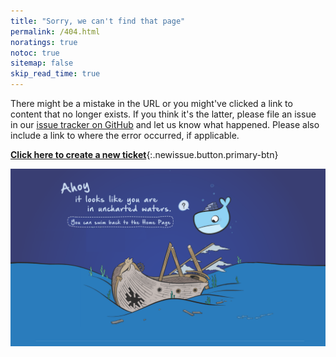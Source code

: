 ```yaml
---
title: "Sorry, we can't find that page"
permalink: /404.html
noratings: true
notoc: true
sitemap: false
skip_read_time: true
---
```


There might be a mistake in the URL or you might've clicked a link to content
that no longer exists. If you think it's the latter, please file an issue in
our [issue tracker on GitHub](https://github.com/docker/docker.github.io/issues/new)
and let us know what happened. Please also include a link to where the error
occurred, if applicable.

[**Click here to create a new ticket**](https://github.com/docker/docker.github.io/issues/new){:.newissue.button.primary-btn}


[![404 page not found](/images/404-docs.png)](https://docs.docker.com/ "Go to the homepage")

<script>
let el = document.querySelector("a.newissue");
if (el) {
    let url = new URL("https://github.com/docker/docker.github.io/issues/new");
    url.searchParams.set("title", "404 at " + window.location.pathname);
    let body = "I found a broken link : " + window.location.href;
    if (document.referrer !== "") {
        body += "\nI arrived on this page through: " + document.referrer
    }
    url.searchParams.set("body", body);
    el.setAttribute("href", url.toString());
}
</script>
